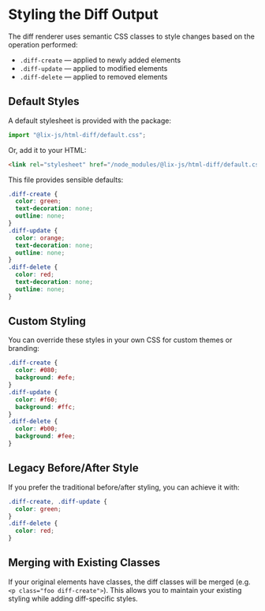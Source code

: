 # Styling the Diff Output

The diff renderer uses semantic CSS classes to style changes based on the operation performed:

- `.diff-create` — applied to newly added elements
- `.diff-update` — applied to modified elements  
- `.diff-delete` — applied to removed elements

## Default Styles

A default stylesheet is provided with the package:

```js
import "@lix-js/html-diff/default.css";
```

Or, add it to your HTML:

```html
<link rel="stylesheet" href="/node_modules/@lix-js/html-diff/default.css" />
```

This file provides sensible defaults:

```css
.diff-create {
  color: green;
  text-decoration: none;
  outline: none;
}
.diff-update {
  color: orange;
  text-decoration: none;
  outline: none;
}
.diff-delete {
  color: red;
  text-decoration: none;
  outline: none;
}
```

## Custom Styling

You can override these styles in your own CSS for custom themes or branding:

```css
.diff-create {
  color: #080;
  background: #efe;
}
.diff-update {
  color: #f60;
  background: #ffc;
}
.diff-delete {
  color: #b00;
  background: #fee;
}
```

## Legacy Before/After Style

If you prefer the traditional before/after styling, you can achieve it with:

```css
.diff-create, .diff-update {
  color: green;
}
.diff-delete {
  color: red;
}
```

## Merging with Existing Classes

If your original elements have classes, the diff classes will be merged (e.g. `<p class="foo diff-create">`). This allows you to maintain your existing styling while adding diff-specific styles.